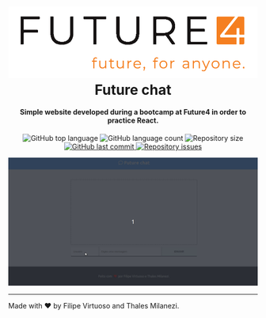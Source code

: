 <h1 align="center">
    <img alt="Future4 logo" src="future4blogo.png" />
    <br>
    Future chat
</h1>

<h4 align="center">
  Simple website developed during a bootcamp at Future4 in order to practice React.
</h4>

<p align="center">
  <img alt="GitHub top language" src="https://img.shields.io/github/languages/top/future4code/sagan-whats4-grupo8">

  <img alt="GitHub language count" src="https://img.shields.io/github/languages/count/future4code/sagan-whats4-grupo8">

  <img alt="Repository size" src="https://img.shields.io/github/repo-size/future4code/sagan-whats4-grupo8">

  <a href="https://github.com/future4code/sagan-whats4-grupo8/commits/master">
    <img alt="GitHub last commit" src="https://img.shields.io/github/last-commit/future4code/sagan-whats4-grupo8">
  </a>

  <a href="https://github.com/future4code/sagan-whats4-grupo8/issues">
    <img alt="Repository issues" src="https://img.shields.io/github/issues/future4code/sagan-whats4-grupo8">
  </a>
</p>

![App Screenshot](futurechat.gif)

---

Made with ♥ by Filipe Virtuoso and Thales Milanezi.
